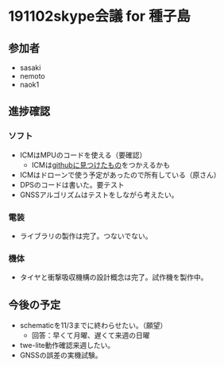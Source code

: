 # 191102skype会議 for 種子島
## 参加者
* sasaki
* nemoto
* naok1
## 進捗確認
### ソフト
* ICMはMPUのコードを使える（要確認） 
    * ICMは[githubに見つけたもの](https://github.com/pimoroni/icm20948-python)をつかえるかも
* ICMはドローンで使う予定があったので所有している（原さん）
* DPSのコードは書いた。要テスト
* GNSSアルゴリズムはテストをしながら考えたい。

### 電装
* ライブラリの製作は完了。つないでない。

### 機体
* タイヤと衝撃吸収機構の設計概念は完了。試作機を製作中。

## 今後の予定
* schematicを11/3までに終わらせたい。（願望）
    * 回答：早くて月曜、遅くて来週の日曜
* twe-lite動作確認来週したい。
* GNSSの誤差の実機試験。
